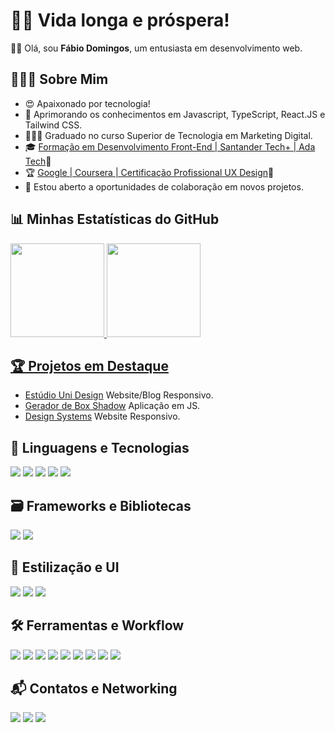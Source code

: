 # 🖖🏽 Vida longa e próspera!

👋🏽 Olá, sou <b>Fábio Domingos</b>, um entusiasta em desenvolvimento web.

## 🙋🏽‍♂️ Sobre Mim

- 😍 Apaixonado por tecnologia!
- 🌱 Aprimorando os conhecimentos em Javascript, TypeScript, React.JS e Tailwind CSS.
- 👨🏽‍🎓 Graduado no curso Superior de Tecnologia em Marketing Digital.
- 🎓 [Formação em Desenvolvimento Front-End | Santander Tech+ | Ada Tech](https://ada.tech/certificado?code=09b70acb-c625-8eec-615b-d84ca1744ffe)🔗
- 🏆 [Google | Coursera | Certificação Profissional UX Design](https://www.credly.com/badges/957392b2-a59d-41d8-ba86-3982c0465756/print)🔗
- 💼 Estou aberto a oportunidades de colaboração em novos projetos.

## 📊 Minhas Estatísticas do GitHub

<div>
  <a href="https://github.com/domfabio">
  <img height="150em" src="https://github-readme-stats.vercel.app/api/top-langs/?username=domfabio&layout=compact&langs_count=7&theme=tokyonight&cache_seconds=1800"/>
  <img height="150em" src="https://github-readme-stats.vercel.app/api?username=domfabio&show_icons=true&theme=tokyonight&include_all_commits=true&count_private=true"/>
</div>

## 🏆 Projetos em Destaque

- [Estúdio Uni Design](https://github.com/domfabio/Site-Blog-UniDesign) Website/Blog Responsivo.
- [Gerador de Box Shadow](https://github.com/domfabio/Box-Shadow-Generator) Aplicação em JS.
- [Design Systems](https://github.com/domfabio/Projeto-Final-Website-Responsivo-Design-Systems) Website Responsivo.

## 🚀 Linguagens e Tecnologias
<div>
<img src="https://img.shields.io/badge/HTML5-E34F26?style=for-the-badge&logo=html5&logoColor=white"/>
<img src="https://img.shields.io/badge/CSS3-007ACC?style=for-the-badge&logo=css3&logoColor=white"/>
<img src="https://img.shields.io/badge/JavaScript-323330?style=for-the-badge&logo=javascript&logoColor=F7DF1E"/>
<img src="https://img.shields.io/badge/TypeScript-007ACC?style=for-the-badge&logo=typescript&logoColor=white"/>
<img src="https://img.shields.io/badge/Node%20js-339933?style=for-the-badge&logo=nodedotjs&logoColor=white"/>
</div>

## 🗃️ Frameworks e Bibliotecas
<div>
<img src="https://img.shields.io/badge/React-20232A?style=for-the-badge&logo=react&logoColor=61DAFB"/>
<img src="https://img.shields.io/badge/React_Router-CA4245?style=for-the-badge&logo=react-router&logoColor=white"/>
</div>

## 🎨 Estilização e UI
<div>
<img src="https://img.shields.io/badge/Sass-CC6699?style=for-the-badge&logo=sass&logoColor=white"/>
<img src="https://img.shields.io/badge/Tailwind_CSS-38B2AC?style=for-the-badge&logo=tailwind-css&logoColor=white"/>
<img src="https://img.shields.io/badge/Bootstrap-7952B3?style=for-the-badge&logo=bootstrap&logoColor=white"/>
</div>

## 🛠️ Ferramentas e Workflow
<div>
<img src="https://img.shields.io/badge/VSCode-0078D4?style=for-the-badge&logo=visual%20studio%20code&logoColor=white"/>
<img src="https://img.shields.io/badge/Git-F05032?style=for-the-badge&logo=git&logoColor=white"/>
<img src="https://img.shields.io/badge/GitHub-181717?style=for-the-badge&logo=github&logoColor=white"/>
<img src="https://img.shields.io/badge/Vite-B73BFE?style=for-the-badge&logo=vite&logoColor=FFD62E"/>
<img src="https://img.shields.io/badge/npm-CB3837?style=for-the-badge&logo=npm&logoColor=white"/>
<img src="https://img.shields.io/badge/ESLint-4B32C3?style=for-the-badge&logo=eslint&logoColor=white"/>
<img src="https://img.shields.io/badge/prettier-1A2C34?style=for-the-badge&logo=prettier&logoColor=F7BA3E"/>
<img src="https://img.shields.io/badge/Figma-F24E1E?style=for-the-badge&logo=figma&logoColor=white"/>
<img src="https://img.shields.io/badge/ClickUp-7F5FFF?style=for-the-badge&logo=clickup&logoColor=white"/>
</div>



## 📬 Contatos e Networking
<div> 
  <a href="https://www.linkedin.com/in/fabio-domingos/" target="_blank"><img src="https://img.shields.io/badge/-LinkedIn-%230077B5?style=for-the-badge&logo=linkedin&logoColor=white" target="_blank"></a>
 <a href="mailto:domfabio25@gmail.com"><img src="https://img.shields.io/badge/Gmail-D14836?style=for-the-badge&logo=gmail&logoColor=white" target="_blank"></a>
<a href = "https://wa.me/5521996707390"><img src="https://img.shields.io/badge/WhatsApp-25D366?style=for-the-badge&logo=whatsapp&logoColor=white" target="_blank"></a>
</div>
